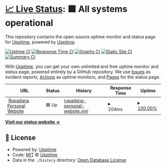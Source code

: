 # [📈 Live Status](https://rupadana.github.io/uptime-monitor): <!--live status--> **🟩 All systems operational**

This repository contains the open-source uptime monitor and status page for [Upptime](https://upptime.js.org), powered by [Upptime](https://github.com/upptime/upptime).

[![Uptime CI](https://github.com/upptime/upptime/workflows/Uptime%20CI/badge.svg)](https://github.com/upptime/upptime/actions?query=workflow%3A%22Uptime+CI%22)
[![Response Time CI](https://github.com/upptime/upptime/workflows/Response%20Time%20CI/badge.svg)](https://github.com/upptime/upptime/actions?query=workflow%3A%22Response+Time+CI%22)
[![Graphs CI](https://github.com/upptime/upptime/workflows/Graphs%20CI/badge.svg)](https://github.com/upptime/upptime/actions?query=workflow%3A%22Graphs+CI%22)
[![Static Site CI](https://github.com/upptime/upptime/workflows/Static%20Site%20CI/badge.svg)](https://github.com/upptime/upptime/actions?query=workflow%3A%22Static+Site+CI%22)
[![Summary CI](https://github.com/upptime/upptime/workflows/Summary%20CI/badge.svg)](https://github.com/upptime/upptime/actions?query=workflow%3A%22Summary+CI%22)

With [Upptime](https://upptime.js.org), you can get your own unlimited and free uptime monitor and status page, powered entirely by a GitHub repository. We use [Issues](https://github.com/upptime/upptime/issues) as incident reports, [Actions](https://github.com/upptime/upptime/actions) as uptime monitors, and [Pages](https://rupadana.github.io/uptime-monitor) for the status page.

<!--start: status pages-->
<!-- This summary is generated by Upptime (https://github.com/upptime/upptime) -->
<!-- Do not edit this manually, your changes will be overwritten -->
<!-- prettier-ignore -->
| URL | Status | History | Response Time | Uptime |
| --- | ------ | ------- | ------------- | ------ |
| <img alt="" src="https://icons.duckduckgo.com/ip3/rupadana.com.ico" height="13"> [Rupadana Personal Website](https://rupadana.com) | 🟩 Up | [rupadana-personal-website.yml](https://github.com/rupadana/uptime-monitor/commits/HEAD/history/rupadana-personal-website.yml) | <details><summary><img alt="Response time graph" src="./graphs/rupadana-personal-website/response-time-week.png" height="20"> 204ms</summary><br><a href="https://rupadana.github.io/uptime-monitor/history/rupadana-personal-website"><img alt="Response time 314" src="https://img.shields.io/endpoint?url=https%3A%2F%2Fraw.githubusercontent.com%2Frupadana%2Fuptime-monitor%2FHEAD%2Fapi%2Frupadana-personal-website%2Fresponse-time.json"></a><br><a href="https://rupadana.github.io/uptime-monitor/history/rupadana-personal-website"><img alt="24-hour response time 145" src="https://img.shields.io/endpoint?url=https%3A%2F%2Fraw.githubusercontent.com%2Frupadana%2Fuptime-monitor%2FHEAD%2Fapi%2Frupadana-personal-website%2Fresponse-time-day.json"></a><br><a href="https://rupadana.github.io/uptime-monitor/history/rupadana-personal-website"><img alt="7-day response time 204" src="https://img.shields.io/endpoint?url=https%3A%2F%2Fraw.githubusercontent.com%2Frupadana%2Fuptime-monitor%2FHEAD%2Fapi%2Frupadana-personal-website%2Fresponse-time-week.json"></a><br><a href="https://rupadana.github.io/uptime-monitor/history/rupadana-personal-website"><img alt="30-day response time 230" src="https://img.shields.io/endpoint?url=https%3A%2F%2Fraw.githubusercontent.com%2Frupadana%2Fuptime-monitor%2FHEAD%2Fapi%2Frupadana-personal-website%2Fresponse-time-month.json"></a><br><a href="https://rupadana.github.io/uptime-monitor/history/rupadana-personal-website"><img alt="1-year response time 314" src="https://img.shields.io/endpoint?url=https%3A%2F%2Fraw.githubusercontent.com%2Frupadana%2Fuptime-monitor%2FHEAD%2Fapi%2Frupadana-personal-website%2Fresponse-time-year.json"></a></details> | <details><summary><a href="https://rupadana.github.io/uptime-monitor/history/rupadana-personal-website">100.00%</a></summary><a href="https://rupadana.github.io/uptime-monitor/history/rupadana-personal-website"><img alt="All-time uptime 100.00%" src="https://img.shields.io/endpoint?url=https%3A%2F%2Fraw.githubusercontent.com%2Frupadana%2Fuptime-monitor%2FHEAD%2Fapi%2Frupadana-personal-website%2Fuptime.json"></a><br><a href="https://rupadana.github.io/uptime-monitor/history/rupadana-personal-website"><img alt="24-hour uptime 100.00%" src="https://img.shields.io/endpoint?url=https%3A%2F%2Fraw.githubusercontent.com%2Frupadana%2Fuptime-monitor%2FHEAD%2Fapi%2Frupadana-personal-website%2Fuptime-day.json"></a><br><a href="https://rupadana.github.io/uptime-monitor/history/rupadana-personal-website"><img alt="7-day uptime 100.00%" src="https://img.shields.io/endpoint?url=https%3A%2F%2Fraw.githubusercontent.com%2Frupadana%2Fuptime-monitor%2FHEAD%2Fapi%2Frupadana-personal-website%2Fuptime-week.json"></a><br><a href="https://rupadana.github.io/uptime-monitor/history/rupadana-personal-website"><img alt="30-day uptime 100.00%" src="https://img.shields.io/endpoint?url=https%3A%2F%2Fraw.githubusercontent.com%2Frupadana%2Fuptime-monitor%2FHEAD%2Fapi%2Frupadana-personal-website%2Fuptime-month.json"></a><br><a href="https://rupadana.github.io/uptime-monitor/history/rupadana-personal-website"><img alt="1-year uptime 100.00%" src="https://img.shields.io/endpoint?url=https%3A%2F%2Fraw.githubusercontent.com%2Frupadana%2Fuptime-monitor%2FHEAD%2Fapi%2Frupadana-personal-website%2Fuptime-year.json"></a></details>

<!--end: status pages-->

[**Visit our status website →**](https://rupadana.github.io/uptime-monitor)

## 📄 License

- Powered by: [Upptime](https://github.com/upptime/upptime)
- Code: [MIT](./LICENSE) © [Upptime](https://upptime.js.org)
- Data in the `./history` directory: [Open Database License](https://opendatacommons.org/licenses/odbl/1-0/)
